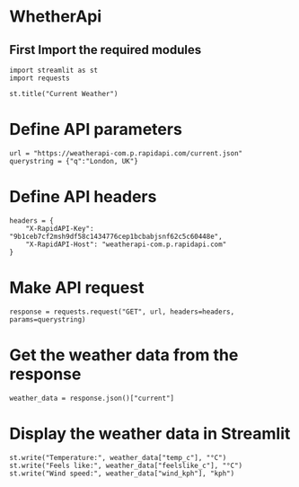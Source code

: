 # WhetherApi

## First Import the required modules
    import streamlit as st
    import requests

    st.title("Current Weather")

# Define API parameters
    url = "https://weatherapi-com.p.rapidapi.com/current.json"
    querystring = {"q":"London, UK"}

# Define API headers
    headers = {
        "X-RapidAPI-Key": "9b1ceb7cf2msh9df58c1434776cep1bcbabjsnf62c5c60448e",
        "X-RapidAPI-Host": "weatherapi-com.p.rapidapi.com"
    }

# Make API request
    response = requests.request("GET", url, headers=headers, params=querystring)

# Get the weather data from the response
    weather_data = response.json()["current"]

# Display the weather data in Streamlit
    st.write("Temperature:", weather_data["temp_c"], "°C")
    st.write("Feels like:", weather_data["feelslike_c"], "°C")
    st.write("Wind speed:", weather_data["wind_kph"], "kph")

